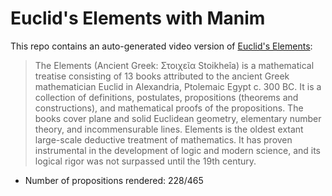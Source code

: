 # Euclid's Elements with Manim

This repo contains an auto-generated video version of [Euclid's Elements](https://en.wikipedia.org/wiki/Euclid%27s_Elements):

> The Elements (Ancient Greek: Στοιχεῖα Stoikheîa) is a mathematical treatise consisting of 13 books attributed to the ancient Greek mathematician Euclid in Alexandria, Ptolemaic Egypt c. 300 BC. It is a collection of definitions, postulates, propositions (theorems and constructions), and mathematical proofs of the propositions. The books cover plane and solid Euclidean geometry, elementary number theory, and incommensurable lines. Elements is the oldest extant large-scale deductive treatment of mathematics. It has proven instrumental in the development of logic and modern science, and its logical rigor was not surpassed until the 19th century.

- Number of propositions rendered: 228/465